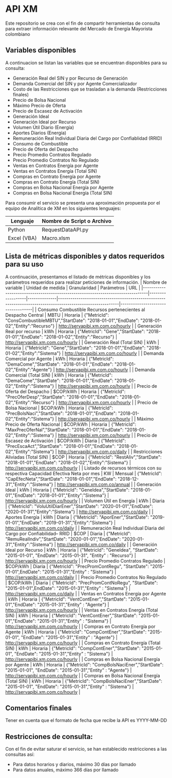 # API XM
Este repositorio se crea con el fin de compartir herramientas de consulta para extraer información relevante del Mercado de Energía Mayorista colombiano

## Variables disponibles

A continuacion se listan las variables que se encuentran disponibles para su consulta:

* Generación Real del SIN y por Recurso de Generación
* Demanda Comercial del SIN y por Agente Comercializador
* Costo de las Restricciones que se trasladan a la demanda (Restricciones finales)
* Precio de Bolsa Nacional
* Máximo Precio de Oferta
* Precio de Escasez de Activación
* Generación Ideal
* Generación Ideal por Recurso
* Volumen Útil Diario (Energía)
* Aportes Diarios (Energía)
* Remuneración Real Individual Diaria del Cargo por Confiablidad (RRID)
* Consumo de Combustible
* Precio de Oferta del Despacho
*  Precio Promedio Contratos Regulado
* Precio Promedio Contratos No Regulado
* Ventas en Contratos Energía por Agente
* Ventas en Contratos Energía (Total SIN)
* Compras en Contrato Energía por Agente
* Compras en Contrato Energía (Total SIN)
* Compras en Bolsa Nacional Energía por Agente
* Compras en Bolsa Nacional Energía (Total SIN)



Para consumir el servicio se presenta una aproximación propuesta por el equipo de Analítica de XM en los siguientes lenguajes:

|Lenguaje|Nombre de Script o Archivo|
|--------|--------------------------|
|Python| RequestDataAPI.py|
|Excel (VBA) | Macro.xlsm|

## Lista de métricas disponibles y datos requeridos para su uso
A continuación, presentamos el listado de métricas disponibles y los parámetros requeridos para realizar peticiones de información.
| Nombre de variable                                                             | Unidad de medida | Granularidad | Parámetros                                                                                                | URL                               |
|--------------------------------------------------------------------------------|------------------|--------------|-----------------------------------------------------------------------------------------------------------|-----------------------------------|
| Consumo Combustible Recursos pertenecientes al Despacho Central                | MBTU             | Horaria      | {"MetricId": "ConsCombustibleMBTU","StartDate": "2018-01-01","EndDate": "2018-01-02","Entity":"Recurso"}  | http://servapibi.xm.com.co/hourly |
| Generación Real por recurso                                                    | kWh              | Horaria      | {"MetricId": "Gene","StartDate": "2018-01-01","EndDate": "2018-01-02","Entity":"Recurso"}                 | http://servapibi.xm.com.co/hourly |
| Generación Real (Total SIN)                                                    | kWh              | Horaria      | {"MetricId": "Gene","StartDate": "2018-01-01","EndDate": "2018-01-02","Entity":"Sistema"}                 | http://servapibi.xm.com.co/hourly |
| Demanda Comercial por Agente                                                   | kWh              | Horaria      | {"MetricId": "DemaCome","StartDate": "2018-01-01","EndDate": "2018-01-02","Entity":"Agente"}              | http://servapibi.xm.com.co/hourly |
| Demanda Comercial (Total SIN)                                                  | kWh              | Horaria      | {"MetricId": "DemaCome","StartDate": "2018-01-01","EndDate": "2018-01-02","Entity":"Sistema"}             | http://servapibi.xm.com.co/hourly |
| Precio de Oferta del Despacho                                                  | $COP/kWh         | Horaria      | {"MetricId": "PrecOferDesp","StartDate": "2018-01-01","EndDate": "2018-01-02","Entity":"Recurso"}         | http://servapibi.xm.com.co/hourly |
| Precio de Bolsa Nacional                                                       | $COP/kWh         | Horaria      | {"MetricId": "PrecBolsNaci","StartDate": "2018-01-01","EndDate": "2018-01-02","Entity":"Sistema"}         | http://servapibi.xm.com.co/hourly |
| Máximo Precio de Oferta Nacional                                               | $COP/kWh         | Horaria      | {"MetricId": "MaxPrecOferNal","StartDate": "2018-01-01","EndDate": "2018-01-02","Entity":"Sistema"}       | http://servapibi.xm.com.co/hourly |
| Precio de Escasez de Activación                                                | $COP/kWh         | Diaria       | {"MetricId": "PrecEscaAct","StartDate": "2018-01-01","EndDate": "2018-01-02","Entity":"Sistema"}          | http://servapibi.xm.com.co/daily  |
| Restricciones Aliviadas (Total SIN)                                            | $COP             | Horaria      | {"MetricId": "RestAliv","StartDate": "2018-01-01","EndDate": "2018-01-02","Entity":"Sistema"}             | http://servapibi.xm.com.co/hourly |
| Listado de recursos térmicos con su respectiva Capacidad Efectiva Neta por mes | KW               | Mensual      | {"MetricId": "CapEfecNeta","StartDate": "2018-01-01","EndDate": "2018-12-31","Entity":"Sistema"}          | http://servapibi.xm.com.co/annual |
| Generación Ideal                                                               | kWh              | Horaria      | {"MetricId": "GeneIdea","StartDate": "2018-01-01","EndDate": "2018-01-01","Entity":"Sistema"}             | http://servapibi.xm.com.co/hourly |
| Volumen Útil en Energía                                                        | kWh              | Diaria       | {"MetricId": "VoluUtilDiarEner","StartDate": "2020-01-01","EndDate": "2020-01-31","Entity":"Sistema"}     | http://servapibi.xm.com.co/daily  |
| Aportes Energía                                                                | kWh              | Diaria       | {"MetricId": "AporEner","StartDate": "2019-01-01","EndDate": "2019-01-31","Entity":"Sistema"}             | http://servapibi.xm.com.co/daily  |
| Remuneración Real Individual Diaria del Cargo por Confiabilidad– RRID          | $COP             | Diaria       | {"MetricId": "RemuRealIndiv","StartDate": "2020-01-01","EndDate": "2020-01-31","Entity":"Sistema"}        | http://servapibi.xm.com.co/daily  |
| Generación Ideal por Recurso                                                   | kWh              | Horaria      | {"MetricId": "GeneIdea", "StartDate": "2015-01-01", "EndDate": "2015-01-31", "Entity" : "Recurso"}        | http://servapibi.xm.com.co/hourly |
| Precio Promedio Contratos Regulado                                             | $COP/kWh         | Diaria       | {"MetricId": "PrecPromContRegu", "StartDate": "2015-01-01",EndDate": "2015-01-31","Entity" : "Sistema"}   | http://servapibi.xm.com.co/daily  |
| Precio Promedio Contratos No Regulado                                          | $COP/kWh         | Diaria       | {"MetricId": "PrecPromContNoRegu", "StartDate": "2015-01-01",EndDate": "2015-01-31","Entity" : "Sistema"} | http://servapibi.xm.com.co/daily  |
| Ventas en Contratos Energía por Agente                                         | kWh              | Horaria      | {"MetricId": "VentContEner","StartDate": "2015-01-01","EndDate": "2015-01-31","Entity" : "Agente"}        | http://servapibi.xm.com.co/hourly |
| Ventas en Contratos Energía (Total SIN)                                        | kWh              | Horaria      | {"MetricId": "VentContEner","StartDate": "2015-01-01","EndDate": "2015-01-31","Entity" : "Sistema"}       | http://servapibi.xm.com.co/hourly |
| Compras en Contrato Energía por Agente                                         | kWh              | Horaria      | {"MetricId": "CompContEner","StartDate": "2015-01-01", "EndDate": "2015-01-31","Entity" : "Agente"}       | http://servapibi.xm.com.co/hourly |
| Compras en Contrato Energía (Total SIN)                                        | kWh              | Horaria      | {"MetricId": "CompContEner","StartDate": "2015-01-01", "EndDate": "2015-01-31","Entity" : "Sistema"}      | http://servapibi.xm.com.co/hourly |
| Compras en Bolsa Nacional Energía por Agente                                   | kWh              | Horaria      | {"MetricId": "CompBolsNaciEner","StartDate": "2015-01-01", "EndDate": "2015-01-31","Entity" : "Agente"}   | http://servapibi.xm.com.co/hourly |
| Compras en Bolsa Nacional Energía (Total SIN)                                  | kWh              | Horaria      | {"MetricId": "CompBolsNaciEner","StartDate": "2015-01-01", "EndDate": "2015-01-31","Entity" : "Sistema"}  | http://servapibi.xm.com.co/hourly |
## Comentarios finales
Tener en cuenta que el formato de fecha que recibe la API es YYYY-MM-DD
 
## Restricciones de consulta:
Con el fin de evitar saturar el servicio, se han establecido restricciones a las consultas así:
* Para datos horarios y diarios, máximo 30 días por llamado
* Para datos anuales, máximo 366 días por llamado

